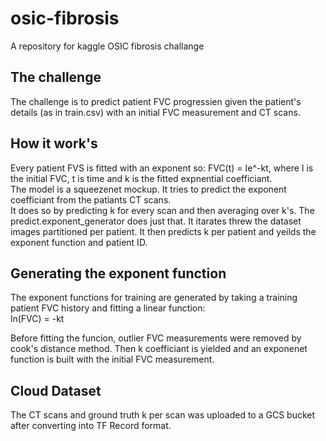 # osic-fibrosis
A repository for kaggle OSIC fibrosis challange

## The challenge
The challenge is to predict patient FVC progressien given the patient's details (as in train.csv) with an initial FVC measurement and CT scans.

## How it work's
Every patient FVS is fitted with an exponent so: FVC(t) = Ie^-kt, where I is the initial FVC, t is time and k is the fitted expnential coefficiant.  
The model is a squeezenet mockup. It tries to predict the exponent coefficiant from the patiants CT scans.  
It does so by predicting k for every scan and then averaging over k's.
The predict.exponent_generator does just that. It itarates threw the dataset images partitioned per patient. It then predicts k per patient and yeilds the exponent
function and patient ID.

## Generating the exponent function
The exponent functions for training are generated by taking a training patient FVC history and fitting a linear function:  
ln(FVC) = -kt 

Before fitting the funcion, outlier FVC measurements were removed by cook's distance method.
Then k coefficiant is yielded and an exponenet function is built with the initial FVC measurement.

## Cloud Dataset
The CT scans and ground truth k per scan was uploaded to a GCS bucket after converting into TF Record format.
